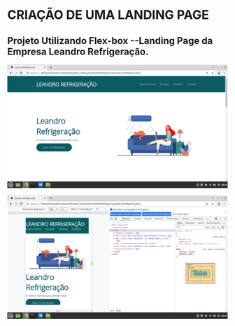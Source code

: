 # CRIAÇÃO DE UMA LANDING PAGE
## Projeto Utilizando Flex-box --Landing Page da Empresa Leandro Refrigeração.
![Alt ou título da imagem](https://github.com/Cleutonbarreto/Leandro-Refrigeracao/blob/main/Leandro%20Refrigeracao/images/save.png)


![Alt ou título da imagem](https://github.com/Cleutonbarreto/Leandro-Refrigeracao/blob/main/Leandro%20Refrigeracao/images/print.png)

